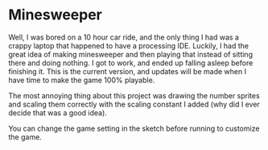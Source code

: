 # Minesweeper

Well, I was bored on a 10 hour car ride, and the only thing I had was a crappy laptop that happened to have a processing IDE. Luckily, I had the great idea of making minesweeper and then playing that instead of sitting there and doing nothing. I got to work, and ended up falling asleep before finishing it. This is the current version, and updates will be made when I have time to make the game 100% playable. 

The most annoying thing about this project was drawing the number sprites and scaling them correctly with the scaling constant I added (why did I ever decide that was a good idea).

You can change the game setting in the sketch before running to customize the game.

